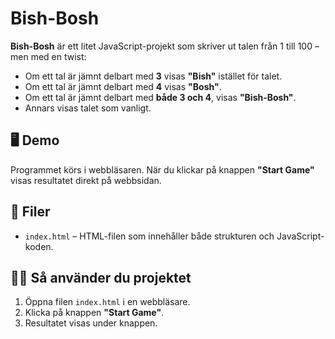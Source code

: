 
# Bish-Bosh

**Bish-Bosh** är ett litet JavaScript-projekt som skriver ut talen från 1 till 100 – men med en twist:

* Om ett tal är jämnt delbart med **3** visas **"Bish"** istället för talet.
* Om ett tal är jämnt delbart med **4** visas **"Bosh"**.
* Om ett tal är jämnt delbart med **både 3 och 4**, visas **"Bish-Bosh"**.
* Annars visas talet som vanligt.

## 🖥️ Demo

Programmet körs i webbläsaren. När du klickar på knappen **"Start Game"** visas resultatet direkt på webbsidan.

## 📁 Filer

* `index.html` – HTML-filen som innehåller både strukturen och JavaScript-koden.

## 👩‍💻 Så använder du projektet

1. Öppna filen `index.html` i en webbläsare.
2. Klicka på knappen **"Start Game"**.
3. Resultatet visas under knappen.
